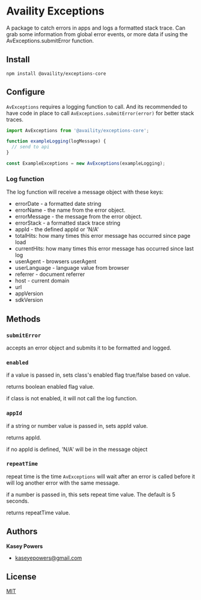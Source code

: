 # Availity Exceptions

A package to catch errors in apps and logs a formatted stack trace.
Can grab some information from global error events, or more data if using the AvExceptions.submitError function.

## Install
`npm install @availity/exceptions-core`

## Configure

`AvExceptions` requires a logging function to call. And its recommended to have code in place to call `AvExceptions.submitError(error)` for better stack traces.

```javascript
import AvExceptions from '@availity/exceptions-core';

function exampleLogging(logMessage) {
  // send to api
}

const ExampleExceptions = new AvExceptions(exampleLogging);
```

### Log function

The log function will receive a message object with these keys:

* errorDate - a formatted date string
* errorName - the name from the error object.
* errorMessage - the message from the error object.
* errorStack - a formatted stack trace string
* appId - the defined appId or 'N/A'
* totalHits: how many times this error message has occurred since page load
* currentHits: how many times this error message has occurred since last log
* userAgent - browsers userAgent
* userLanguage - language value from browser
* referrer - document referrer
* host - current domain
* url
* appVersion
* sdkVersion

## Methods

### `submitError`

accepts an error object and submits it to be formatted and logged.

### `enabled`

if a value is passed in, sets class's enabled flag true/false based on value.

returns boolean enabled flag value.

if class is not enabled, it will not call the log function.

### `appId`

if a string or number value is passed in, sets appId value.

returns appId.

if no appId is defined, 'N/A' will be in the message object

### `repeatTime`

repeat time is the time `AvExceptions` will wait after an error is called before it will log another error with the same message.

if a number is passed in, this sets repeat time value. The default is 5 seconds.

returns repeatTime value.

## Authors
**Kasey Powers**
* [kaseyepowers@gmail.com](kaseyepowers@gmail.com)

## License
[MIT](../../LICENSE)
